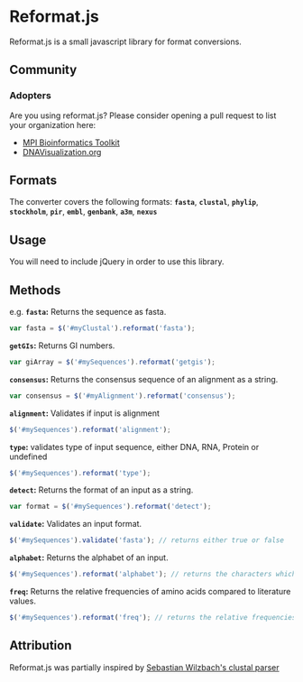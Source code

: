 Reformat.js
===========

Reformat.js is a small javascript library for format conversions.

## Community

### Adopters

Are you using reformat.js? Please consider opening a pull request to list your organization here:

* [MPI Bioinformatics Toolkit](https://toolkit.tuebingen.mpg.de/)
* [DNAVisualization.org](https://dnavisualization.org/)

Formats
-----

The converter covers the following formats:
__`fasta`__, __`clustal`__, __`phylip`__, __`stockholm`__, __`pir`__, __`embl`__, __`genbank`__, __`a3m`__, __`nexus`__

Usage
-----

You will need to include jQuery in order to use this library.


Methods
-------

e.g. __`fasta`:__ Returns the sequence as fasta.

```javascript
var fasta = $('#myClustal').reformat('fasta');
```

__`getGIs`:__ Returns GI numbers.

```javascript
var giArray = $('#mySequences').reformat('getgis');
```

__`consensus`:__ Returns the consensus sequence of an alignment as a string.

```javascript
var consensus = $('#myAlignment').reformat('consensus');
```

__`alignment`:__ Validates if input is alignment
```javascript
$('#mySequences').reformat('alignment');
```

__`type`:__ validates type of input sequence, either DNA, RNA, Protein or undefined
```javascript
$('#mySequences').reformat('type');
```

__`detect`:__ Returns the format of an input as a string.

```javascript
var format = $('#mySequences').reformat('detect');
```

__`validate`:__ Validates an input format.

```javascript
$('#mySequences').validate('fasta'); // returns either true or false
```

__`alphabet`:__ Returns the alphabet of an input.

```javascript
$('#mySequences').reformat('alphabet'); // returns the characters which occur in a sequence or an alignment in alphabetical order
```

__`freq`:__ Returns the relative frequencies of amino acids compared to literature values.

```javascript
$('#mySequences').reformat('freq'); // returns the relative frequencies of amino acids compared to literature values
```

Attribution
-----------

Reformat.js was partially inspired by [Sebastian Wilzbach's clustal parser](https://github.com/biojs-io/biojs-io-clustal)
